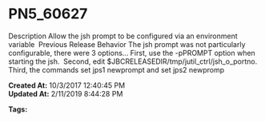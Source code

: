 # PN5_60627

Description Allow the jsh prompt to be configured via an environment variable  Previous Release Behavior The jsh prompt was not particularly configurable, there were 3 options... First, use the -pPROMPT option when starting the jsh.  Second, edit $JBCRELEASEDIR/tmp/jutil_ctrl/jsh_o_portno. Third, the commands set jps1 newprompt and set jps2 newpromp  

**Created At:** 10/3/2017 12:40:45 PM  
**Updated At:** 2/11/2019 8:44:28 PM  

**Tags:**
<badge text='jsh_prompt' vertical='middle' />
